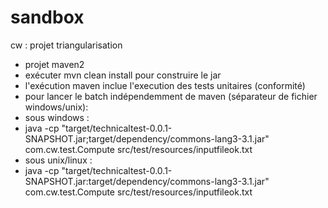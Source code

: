 sandbox
=======

cw : projet triangularisation
- projet maven2
- exécuter mvn clean install pour construire le jar 
- l'exécution maven inclue l'execution des tests unitaires (conformité)
- pour lancer le batch indépendemment de maven (séparateur de fichier windows/unix):
- sous windows :
- java -cp "target/technicaltest-0.0.1-SNAPSHOT.jar;target/dependency/commons-lang3-3.1.jar" com.cw.test.Compute src/test/resources/inputfileok.txt
- sous unix/linux :
- java -cp "target/technicaltest-0.0.1-SNAPSHOT.jar:target/dependency/commons-lang3-3.1.jar" com.cw.test.Compute src/test/resources/inputfileok.txt

